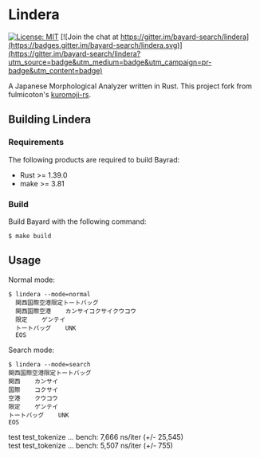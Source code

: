 # Lindera

[![License: MIT](https://img.shields.io/badge/License-MIT-yellow.svg)](https://opensource.org/licenses/MIT) [![Join the chat at https://gitter.im/bayard-search/lindera](https://badges.gitter.im/bayard-search/lindera.svg)](https://gitter.im/bayard-search/lindera?utm_source=badge&utm_medium=badge&utm_campaign=pr-badge&utm_content=badge)

A Japanese Morphological Analyzer written in Rust. This project fork from fulmicoton's [kuromoji-rs](https://github.com/fulmicoton/kuromoji-rs).


## Building Lindera

### Requirements

The following products are required to build Bayrad:

- Rust >= 1.39.0
- make >= 3.81

### Build

Build Bayard with the following command:

```text
$ make build
```

## Usage

Normal mode:
```
$ lindera --mode=normal
  関西国際空港限定トートバッグ
  関西国際空港    カンサイコクサイクウコウ
  限定    ゲンテイ
  トートバッグ    UNK
  EOS
```

Search mode:
```
$ lindera --mode=search
関西国際空港限定トートバッグ
関西    カンサイ
国際    コクサイ
空港    クウコウ
限定    ゲンテイ
トートバッグ    UNK
EOS
```

test test_tokenize ... bench:       7,666 ns/iter (+/- 25,545)  
test test_tokenize ... bench:       5,507 ns/iter (+/- 755)
